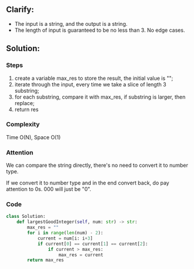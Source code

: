 ## Clarify:
- The input is a string, and the output is a string.
- The length of input is guaranteed to be no less than 3. No edge cases.

## Solution:
### Steps
1. create a variable max_res to store the result, the initial value is "";
2. iterate through the input, every time we take a slice of length 3 substring;
3. for each substring, compare it with max_res, if substring is larger, then replace;
4. return res
### Complexity
Time O(N), Space O(1)
### Attention
We can compare the string directly, there's no need to convert it to number type.

If we convert it to number type and in the end convert back, do pay attention to 0s. 000 will just be "0".

### Code
```py
class Solution:
    def largestGoodInteger(self, num: str) -> str:
        max_res = ""
        for i in range(len(num) - 2):
            current = num[i: i+3]
            if current[0] == current[1] == current[2]:
                if current > max_res:
                    max_res = current
        return max_res	
```
